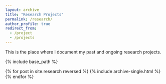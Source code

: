 ```yaml
---
layout: archive
title: "Research Projects"
permalink: /research/
author_profile: true
redirect_from:
  - /project
  - /projects
---
```


This is the place where I document my past and ongoing research projects.

{% include base_path %}

{% for post in site.research reversed %}
  {% include archive-single.html %}
{% endfor %}
